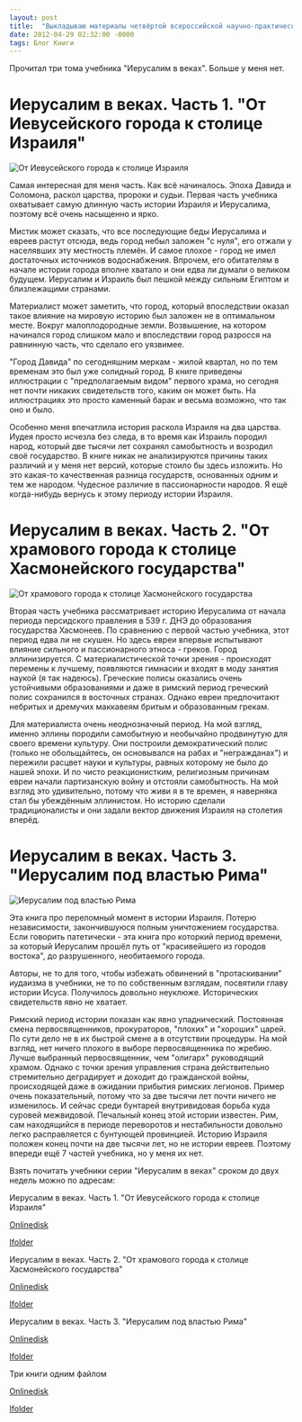 ```yaml
---
layout: post
title:  "Выкладываю материалы четвёртой всероссийской научно-практической конференции Геология и нефтегазоносность Западно-Сибирского мегабассеина"
date: 2012-04-29 02:32:00 -0000
tags: Блог Книги
---
```


Прочитал три тома учебника "Иерусалим в веках". Больше у меня нет.

# Иерусалим в веках. Часть 1. "От Иевусейского города к столице Израиля"

![От Иевусейского города к столице Израиля](https://res.cloudinary.com/dlqc5rp9l/image/upload/v1648549876/covers/Jerusalem_part3_title_auglti.jpg)

Самая интересная для меня часть. Как всё начиналось. Эпоха Давида и Соломона, раскол царства, пророки и судьи. Первая часть учебника охватывает самую длинную часть истории Израиля и Иерусалима, поэтому всё очень насыщенно и ярко. 

Мистик может сказать, что все последующие беды Иерусалима и евреев растут отсюда, ведь город небыл заложен "с нуля", его отжали у населявших эту местность племён. И самое плохое - город не имел достаточных источников водоснабжения. Впрочем, его обитателям в начале истории города вполне хватало и они едва ли думали о великом будущем. Иерусалим и Израиль был пешкой между сильным Египтом и близлежащими странами.

Материалист может заметить, что город, который впоследствии оказал такое влияние на мировую историю был заложен не в оптимальном месте. Вокруг малоплодородные земли. Возвышение, на котором начинался город слишком мало и впоследствии город разросся на равнинную часть, что сделало его уязвимее.

"Город Давида" по сегодняшним меркам - жилой квартал, но по тем временам это был уже солидный город. В книге приведены иллюстрации с "предполагаемым видом" первого храма, но сегодня нет почти никаких свидетельств того, каким он может быть. На иллюстрациях это просто каменный барак и весьма возможно, что так оно и было.

Особенно меня впечатлила история раскола Израиля на два царства. Иудея просто исчезла без следа, в то время как Израиль породил народ, который две тысячи лет сохранял самобытность и возродил своё государство.  В книге никак не анализируются причины таких различий и у меня нет версий, которые стоило бы здесь изложить. Но это какая-то качественная разница государств, основанных одним и тем же народом. Чудесное различие в пассионарности народов. Я ещё когда-нибудь вернусь к этому периоду истории Израиля.

# Иерусалим в веках. Часть 2. "От храмового города к столице Хасмонейского государства"

![От храмового города к столице Хасмонейского государства](https://res.cloudinary.com/dlqc5rp9l/image/upload/v1648549876/covers/Jerusalem_part2_title_wrvb6z.jpg)

Вторая часть учебника рассматривает историю Иерусалима от начала периода персидского правления в 539 г. ДНЭ до образования государства Хасмонеев. По сравнению с первой частью учебника, этот период едва ли не скушен. Но здесь евреи впервые испытывают влияние сильного и пассионарного этноса - греков. Город эллинизируется. С материалистической точки зрения - происходят перемены к лучшему, появляются гимнасии и входят в моду занятия наукой (я так надеюсь). Греческие полисы оказались очень устойчивыми образованиями и даже в римский период греческий полис сохранился в восточных странах. Однако евреи предпочитают небритых и дремучих маккавеям бритым и образованным грекам.

Для материалиста очень неоднозначный период. На мой взгляд, именно эллины породили самобытную и необычайно продвинутую для своего времени культуру. Они построили демократический полис (только не обольщайтесь, он основывался на рабах и "негражданах") и пережили расцвет науки и культуры, равных которому не было до нашей эпохи. И по чисто реакционистким, религиозным причинам евреи начали партизанскую войну и отстояли самобытность. На мой взгляд это удивительно, потому что живи я в те времен, я наверняка стал бы убеждённым эллинистом. Но историю сделали традиционалисты и они задали вектор движения Израиля на столетия вперёд. 

# Иерусалим в веках. Часть 3. "Иерусалим под властью Рима"

![Иерусалим под властью Рима](https://res.cloudinary.com/dlqc5rp9l/image/upload/v1648549876/covers/Jerusalem_part3_title_0_xewjxs.jpg)

Эта книга про переломный момент в истории Израиля. Потерю независимости, закончившуюся полным уничтожением государства. Если говорить патетически - эта книга про которкий период времени, за который Иерусалим прошёл путь от "красивейшего из городов востока", до разрушенного, необитаемого города.

Авторы, не то для того, чтобы избежать обвинений в "протаскивании" иудаизма в учебники, не то по собственным взглядам, посвятили главу истории Исуса. Получилось довольно неуклюже. Исторических свидетельств явно не хватает. 

Римский период истории показан как явно упаднический. Постоянная смена первосвященников, прокураторов, "плохих" и "хороших" царей. По сути дело не в их быстрой смене а в отсутствии процедуры. На мой взгляд, нет ничего плохого в выборе первосвященника по жребию. Лучше выбранный первосвященник, чем "олигарх" руководящий храмом. Однако с точки зрения управления страна действительно стремительно деградирует и доходит до гражданской войны, происходящей даже в ожидании прибытия римских легионов. Пример очень показательный, потому что за две тысячи лет почти ничего не изменилось. И сейчас среди бунтарей внутривидовая борьба куда суровей межвидовой. Печальный конец этой истории известен. Рим, сам находящийся в периоде переворотов и нестабильности довольно легко расправляется с бунтующей провинцией. Историю Израиля положен конец почти на две тысячи лет, но не истории евреев. Поэтому впереди ещё 7 частей учебника, но у меня их нет. 

Взять почитать учебники серии "Иерусалим в веках" сроком до двух недель можно по адресам:

Иерусалим в веках. Часть 1. "От Иевусейского города к столице Израиля"

<a href="http://www.onlinedisk.ru/file/868809/">Onlinedisk</a>

<a href="http://infanata.ifolder.ru/30198540">Ifolder</a>

Иерусалим в веках. Часть 2. "От храмового города к столице Хасмонейского государства"

<a href="http://www.onlinedisk.ru/file/868772/">Onlinedisk</a>

<a href="http://infanata.ifolder.ru/30197625">Ifolder</a>

Иерусалим в веках. Часть 3. "Иерусалим под властью Рима"

<a href="http://www.onlinedisk.ru/file/868794/">Onlinedisk</a>

<a href="http://infanata.ifolder.ru/30198067">Ifolder</a>

Три книги одним файлом

<a href="http://www.onlinedisk.ru/file/868830/">Onlinedisk</a>

<a href="http://infanata.ifolder.ru/30198976">Ifolder</a>